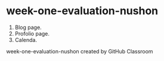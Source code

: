 # week-one-evaluation-nushon
1. Blog page.
2. Profolio page.
3. Calenda.


week-one-evaluation-nushon created by GitHub Classroom
